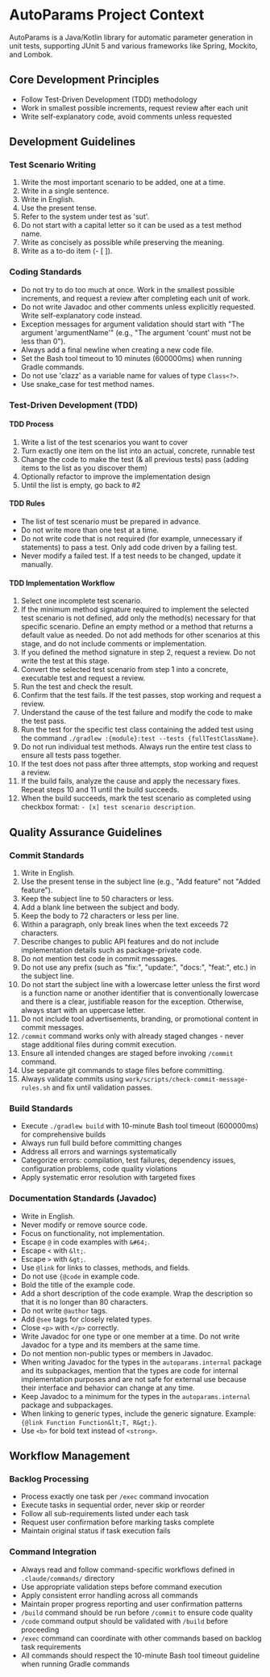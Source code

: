 # AutoParams Project Context

AutoParams is a Java/Kotlin library for automatic parameter generation in unit tests, supporting JUnit 5 and various frameworks like Spring, Mockito, and Lombok.

## Core Development Principles
- Follow Test-Driven Development (TDD) methodology
- Work in smallest possible increments, request review after each unit
- Write self-explanatory code, avoid comments unless requested

## Development Guidelines

### Test Scenario Writing
1. Write the most important scenario to be added, one at a time.
2. Write in a single sentence.
3. Write in English.
4. Use the present tense.
5. Refer to the system under test as 'sut'.
6. Do not start with a capital letter so it can be used as a test method name.
7. Write as concisely as possible while preserving the meaning.
8. Write as a to-do item (- [ ]).

### Coding Standards
- Do not try to do too much at once. Work in the smallest possible increments, and request a review after completing each unit of work.
- Do not write Javadoc and other comments unless explicitly requested. Write self-explanatory code instead.
- Exception messages for argument validation should start with "The argument 'argumentName'" (e.g., "The argument 'count' must not be less than 0").
- Always add a final newline when creating a new code file.
- Set the Bash tool timeout to 10 minutes (600000ms) when running Gradle commands.
- Do not use 'clazz' as a variable name for values of type `Class<?>`.
- Use snake_case for test method names.

### Test-Driven Development (TDD)

#### TDD Process
1. Write a list of the test scenarios you want to cover
2. Turn exactly one item on the list into an actual, concrete, runnable test
3. Change the code to make the test (& all previous tests) pass (adding items to the list as you discover them)
4. Optionally refactor to improve the implementation design
5. Until the list is empty, go back to #2

#### TDD Rules
- The list of test scenario must be prepared in advance.
- Do not write more than one test at a time.
- Do not write code that is not required (for example, unnecessary if statements) to pass a test. Only add code driven by a failing test.
- Never modify a failed test. If a test needs to be changed, update it manually.

#### TDD Implementation Workflow
1. Select one incomplete test scenario.
2. If the minimum method signature required to implement the selected test scenario is not defined, add only the method(s) necessary for that specific scenario. Define an empty method or a method that returns a default value as needed. Do not add methods for other scenarios at this stage, and do not include comments or implementation.
3. If you defined the method signature in step 2, request a review. Do not write the test at this stage.
4. Convert the selected test scenario from step 1 into a concrete, executable test and request a review.
5. Run the test and check the result.
6. Confirm that the test fails. If the test passes, stop working and request a review.
7. Understand the cause of the test failure and modify the code to make the test pass.
8. Run the test for the specific test class containing the added test using the command `./gradlew :{module}:test --tests {fullTestClassName}`.
9. Do not run individual test methods. Always run the entire test class to ensure all tests pass together.
10. If the test does not pass after three attempts, stop working and request a review.
11. If the build fails, analyze the cause and apply the necessary fixes. Repeat steps 10 and 11 until the build succeeds.
12. When the build succeeds, mark the test scenario as completed using checkbox format: `- [x] test scenario description`.

## Quality Assurance Guidelines

### Commit Standards
1. Write in English.
2. Use the present tense in the subject line (e.g., "Add feature" not "Added feature").
3. Keep the subject line to 50 characters or less.
4. Add a blank line between the subject and body.
5. Keep the body to 72 characters or less per line.
6. Within a paragraph, only break lines when the text exceeds 72 characters.
7. Describe changes to public API features and do not include implementation details such as package-private code.
8. Do not mention test code in commit messages.
9. Do not use any prefix (such as "fix:", "update:", "docs:", "feat:", etc.) in the subject line.
10. Do not start the subject line with a lowercase letter unless the first word is a function name or another identifier that is conventionally lowercase and there is a clear, justifiable reason for the exception. Otherwise, always start with an uppercase letter.
11. Do not include tool advertisements, branding, or promotional content in commit messages.
12. `/commit` command works only with already staged changes - never stage additional files during commit execution.
13. Ensure all intended changes are staged before invoking `/commit` command.
14. Use separate git commands to stage files before committing.
15. Always validate commits using `work/scripts/check-commit-message-rules.sh` and fix until validation passes.

### Build Standards
- Execute `./gradlew build` with 10-minute Bash tool timeout (600000ms) for comprehensive builds
- Always run full build before committing changes
- Address all errors and warnings systematically
- Categorize errors: compilation, test failures, dependency issues, configuration problems, code quality violations
- Apply systematic error resolution with targeted fixes

### Documentation Standards (Javadoc)
- Write in English.
- Never modify or remove source code.
- Focus on functionality, not implementation.
- Escape `@` in code examples with `&#64;`.
- Escape `<` with `&lt;`.
- Escape `>` with `&gt;`.
- Use `@link` for links to classes, methods, and fields.
- Do not use `{@code` in example code.
- Bold the title of the example code.
- Add a short description of the code example. Wrap the description so that it is no longer than 80 characters.
- Do not write `@author` tags.
- Add `@see` tags for closely related types.
- Close `<p>` with `</p>` correctly.
- Write Javadoc for one type or one member at a time. Do not write Javadoc for a type and its members at the same time.
- Do not mention non-public types or members in Javadoc.
- When writing Javadoc for the types in the `autoparams.internal` package and its subpackages, mention that the types are code for internal implementation purposes and are not safe for external use because their interface and behavior can change at any time.
- Keep Javadoc to a minimum for the types in the `autoparams.internal` package and subpackages.
- When linking to generic types, include the generic signature. Example: `{@link Function Function&lt;T, R&gt;}`.
- Use `<b>` for bold text instead of `<strong>`.

## Workflow Management

### Backlog Processing
- Process exactly one task per `/exec` command invocation
- Execute tasks in sequential order, never skip or reorder
- Follow all sub-requirements listed under each task
- Request user confirmation before marking tasks complete
- Maintain original status if task execution fails

### Command Integration
- Always read and follow command-specific workflows defined in `.claude/commands/` directory
- Use appropriate validation steps before command execution
- Apply consistent error handling across all commands
- Maintain proper progress reporting and user confirmation patterns
- `/build` command should be run before `/commit` to ensure code quality
- `/code` command output should be validated with `/build` before proceeding
- `/exec` command can coordinate with other commands based on backlog task requirements
- All commands should respect the 10-minute Bash tool timeout guideline when running Gradle commands
